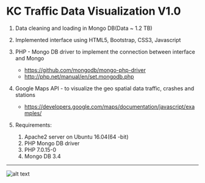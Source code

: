 # KC Traffic Data Visualization V1.0 #

1. Data cleaning and loading in Mongo DB(Data ~ 1.2 TB)

2. Implemented interface using HTML5, Bootstrap, CSS3, Javascript

3. PHP - Mongo DB driver to implement the connection between interface and Mongo
	- https://github.com/mongodb/mongo-php-driver
	- http://php.net/manual/en/set.mongodb.php

4. Google Maps API - to visualize the geo spatial data traffic, crashes and stations
	- https://developers.google.com/maps/documentation/javascript/examples/

5. Requirements:
	
	1. Apache2 server on Ubuntu 16.04(64 -bit)
	2. PHP Mongo DB driver
	3. PHP 7.0.15-0
	4. Mongo DB 3.4

- - - -
![alt text][screenshot]

[screenshot]: https://github.com/sandcobainer/trafficked/blob/master/screenshots/KCTrafficData.png
